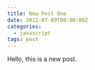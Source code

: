 ```yaml
---
title: New Post One
date: 2022-07-09T00:00:00Z
categories:
  - javascript
tags: post
---
```

Hello, this is a new post.&nbsp;